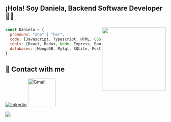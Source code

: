  ## ¡Hola! Soy Daniela, Backend Software Developer 👋🏽

 	

### <img align='right' width="200" src="https://camo.githubusercontent.com/f8602c41edfdde9881ec3b82ffb22faebd3e8437ea05e0dd85eec4584eb11174/68747470733a2f2f6d656469612e67697068792e636f6d2f6d656469612f336f68733442536163464b493741373137792f67697068792e676966"/>


```javascript
const Daniela = {
  pronouns: "she" | "her",
  code: [Javascript, Typescript, HTML, CSS],
  tools: [React, Redux, Node, Express, Bootstrap, Heroku],
  databases: [MongoDB, MySql, SQLite, PostgreSQL]
}
```


## 🔗 Contact with me
[![linkedin](https://img.shields.io/badge/linkedin-0A66C2?style=for-the-badge&logo=linkedin&logoColor=white)](https://www.linkedin.com/in/danielabedoya04/)
<a target="_blank" href="mailto:danielapoveda75@gmail.com">
  <img align="rigth" alt="Gmail" width="87px" src="https://img.shields.io/badge/Gmail-D14836?style=for-the-badge&logo=gmail&logoColor=white" />
</a>

![](https://komarev.com/ghpvc/?username=dbedoya04&label=PROFILE+VIEWS&color=blueviolet)

